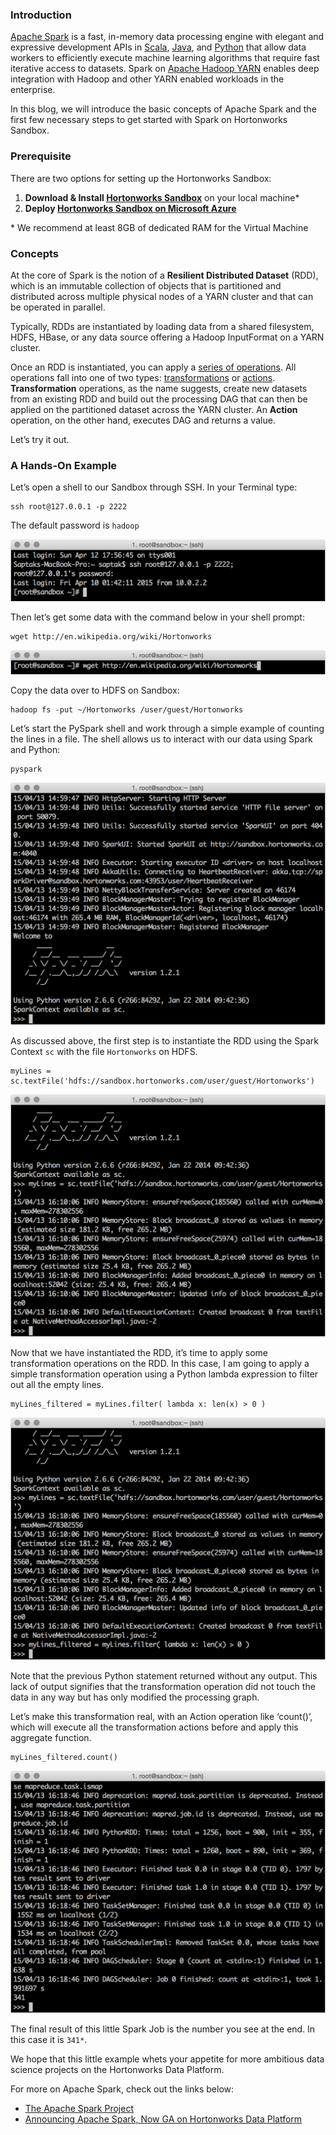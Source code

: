 ### Introduction

[Apache Spark](http://hortonworks.com/hadoop/spark/) is a fast, in-memory data processing engine with elegant and expressive development APIs in [Scala](https://spark.apache.org/docs/1.2.0/api/scala/index.html#org.apache.spark.package "scala"), [Java](https://spark.apache.org/docs/1.2.0/api/java/index.html), and [Python](https://spark.apache.org/docs/1.2.0/api/java/index.html "python") that allow data workers to efficiently execute machine learning algorithms that require fast iterative access to datasets. Spark on [Apache Hadoop YARN](http://hortonworks.com/hadoop/YARN "Apache Hadoop YARN") enables deep integration with Hadoop and other YARN enabled workloads in the enterprise.

In this blog, we will introduce the basic concepts of Apache Spark and the first few necessary steps to get started with Spark on Hortonworks Sandbox.

### Prerequisite

There are two options for setting up the Hortonworks Sandbox:

1. **Download & Install [Hortonworks Sandbox](http://hortonworks.com/sandbox)** on your local machine*
2. **Deploy [Hortonworks Sandbox on Microsoft Azure](http://hortonworks.com/hadoop-tutorial/deploying-hortonworks-sandbox-on-microsoft-azure/)**

\* We recommend at least 8GB of dedicated RAM for the Virtual Machine

### Concepts

At the core of Spark is the notion of a **Resilient Distributed Dataset** (RDD), which is an immutable collection of objects that is partitioned and distributed across multiple physical nodes of a YARN cluster and that can be operated in parallel.

Typically, RDDs are instantiated by loading data from a shared filesystem, HDFS, HBase, or any data source offering a Hadoop InputFormat on a YARN cluster.

Once an RDD is instantiated, you can apply a [series of operations](https://spark.apache.org/docs/1.2.0/programming-guide.html#rdd-operations). All operations fall into one of two types: [transformations](https://spark.apache.org/docs/1.2.0/programming-guide.html#transformations) or [actions](https://spark.apache.org/docs/1.2.0/programming-guide.html#actions). **Transformation** operations, as the name suggests, create new datasets from an existing RDD and build out the processing DAG that can then be applied on the partitioned dataset across the YARN cluster. An **Action** operation, on the other hand, executes DAG and returns a value.

Let’s try it out.

### A Hands-On Example

Let’s open a shell to our Sandbox through SSH. In your Terminal type:

    ssh root@127.0.0.1 -p 2222

The default password is `hadoop`

![](/assets/a-tour-of-spark-in-5-minutes/Screenshot_2015-04-13_07_58_43.png?dl=1)


Then let’s get some data with the command below in your shell prompt:

    wget http://en.wikipedia.org/wiki/Hortonworks

![](/assets/a-tour-of-spark-in-5-minutes/Screenshot_2015-04-13_08_11_41.png?dl=1)

Copy the data over to HDFS on Sandbox:

    hadoop fs -put ~/Hortonworks /user/guest/Hortonworks

Let’s start the PySpark shell and work through a simple example of counting the lines in a file. The shell allows us to interact with our data using Spark and Python:

    pyspark

![](/assets/a-tour-of-spark-in-5-minutes/Screenshot%202015-04-13%2007.59.59.png?dl=1)

As discussed above, the first step is to instantiate the RDD using the Spark Context `sc` with the file `Hortonworks` on HDFS.

    myLines = sc.textFile('hdfs://sandbox.hortonworks.com/user/guest/Hortonworks')

![](/assets/a-tour-of-spark-in-5-minutes/Screenshot%202015-04-13%2009.10.32.png?dl=1)

Now that we have instantiated the RDD, it’s time to apply some transformation operations on the RDD. In this case, I am going to apply a simple transformation operation using a Python lambda expression to filter out all the empty lines.

    myLines_filtered = myLines.filter( lambda x: len(x) > 0 )

![](/assets/a-tour-of-spark-in-5-minutes/Screenshot%202015-04-13%2009.17.52.png?dl=1)

Note that the previous Python statement returned without any output. This lack of output signifies that the transformation operation did not touch the data in any way but has only modified the processing graph.

Let’s make this transformation real, with an Action operation like ‘count()’, which will execute all the transformation actions before and apply this aggregate function.

    myLines_filtered.count()

![](/assets/a-tour-of-spark-in-5-minutes/Screenshot%202015-04-13%2009.19.07.png?dl=1)

The final result of this little Spark Job is the number you see at the end. In this case it is `341*`.

We hope that this little example whets your appetite for more ambitious data science projects on the Hortonworks Data Platform.

For more on Apache Spark, check out the links below:

*   [The Apache Spark Project](http://hortonworks.com/spark)
*   [Announcing Apache Spark, Now GA on Hortonworks Data Platform](http://hortonworks.com/blog/announcing-apache-spark-now-ga-on-hortonworks-data-platform/)
